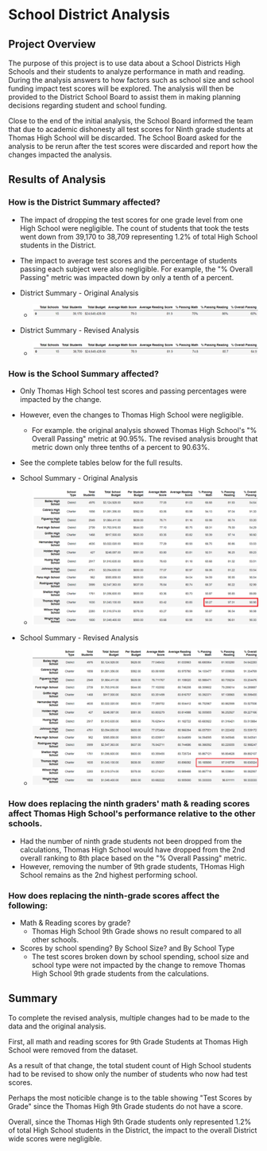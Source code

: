 # School District Analysis

## Project Overview

The purpose of this project is to use data about a School Districts High Schools and their students to analyze performance in math and reading. During the analysis answers to how factors such as school size and school funding impact test scores will be explored. The analysis will then be provided to the District School Board to assist them in making planning decisions regarding student and school funding.

Close to the end of the initial analysis, the School Board informed the team that due to academic dishonesty all test scores for Ninth grade students at Thomas High School will be discarded. The School Board asked for the analysis to be rerun after the test scores were discarded and report how the changes impacted the analysis.

## Results of Analysis

### How is the District Summary affected?

  * The impact of dropping the test scores for one grade level from one High School were negligible. The count of students that took the tests went down from 39,170 to 38,709 representing 1.2% of total High School students in the District.

  * The impact to average test scores and the percentage of students passing each subject were also negligible. For example, the "% Overall Passing" metric was impacted down by only a tenth of a percent.

  * District Summary - Original Analysis
    * ![District Summary - Original Analysis](/Resources/District_Summary_Original_Analysis.png)

  * District Summary - Revised Analysis
    * ![District Summary - Revised Analysis](/Resources/District_Summary_Modified_Analysis.png)

### How is the School Summary affected?
  * Only Thomas High School test scores and passing percentages were impacted by the change.
  * However, even the changes to Thomas High School were negligible.
    * For example. the original analysis showed Thomas High School's "% Overall Passing" metric at 90.95%. The revised analysis brought that metric down only three tenths of a percent to 90.63%.
  * See the complete tables below for the full results.

  * School Summary - Original Analysis
    * ![District Summary - Original Analysis](/Resources/School_Summary_Original_Analysis.png)

  * School Summary - Revised Analysis
    * ![District Summary - Revised Analysis](/Resources/School_Summary_Modified_Analysis.png)

### How does replacing the ninth graders' math & reading scores affect Thomas High School's performance relative to the other schools.
  * Had the number of ninth grade students not been dropped from the calculations, Thomas High School would have dropped from the 2nd overall ranking to 8th place based on the "% Overall Passing" metric.
  * However, removing the number of 9th grade students, THomas High School remains as the 2nd highest performing school.

### How does replacing the ninth-grade scores affect the following:
  * Math & Reading scores by grade?
    * Thomas High School 9th Grade shows no result compared to all other schools. 
  * Scores by school spending? By School Size? and By School Type
    * The test scores broken down by school spending, school size and school type were not impacted by the change to remove Thomas High School 9th grade students from the calculations.

## Summary

To complete the revised analysis, multiple changes had to be made to the data and the original analysis. 

First, all math and reading scores for 9th Grade Students at Thomas High School were removed from the dataset.

As a result of that change, the total student count of High School students had to be revised to show only the number of students who now had test scores.

Perhaps the most noticible change is to the table showing "Test Scores by Grade" since the Thomas High 9th Grade students do not have a score.

Overall, since the Thomas High 9th Grade students only represented 1.2% of total High School students in the District, the impact to the overall District wide scores were negligible.